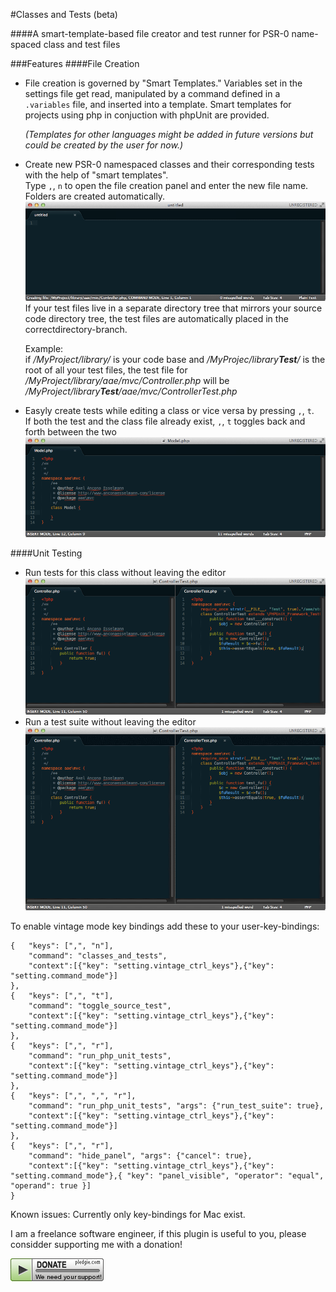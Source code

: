 #Classes and Tests (beta) 

####A smart-template-based file creator and test runner for PSR-0 name-spaced class and test files

###Features
####File Creation
* File creation is governed by "Smart Templates." Variables set in the settings file get read, 
  manipulated by a command defined in a `.variables` file, and inserted into a template. 
  Smart templates for projects using php in conjuction with phpUnit are provided.  

  *(Templates for other languages might be added in future versions but could be created by the user for now.)*

* Create new PSR-0 namespaced classes and their corresponding tests with the help of "smart templates".  
  Type `,`, `n` to open the file creation panel and enter the new file name. Folders are created automatically.
  ![alt text](/images/demo_01_create_class_and_test.gif "Demo of simultaneous Class and Test creation")
  If your test files live in a separate directory tree that mirrors your source code directory tree, 
  the test files are automatically placed in the correctdirectory-branch.

  Example:  
  if */MyProject/library/* is your code base and */MyProjec/library<b>Test</b>/* is the root of all your test files,
  the test file for  
  */MyProject/library/aae/mvc/Controller.php* 
  will be  
  */MyProject/library<b>Test</b>/aae/mvc/ControllerTest.php*



* Easyly create tests while editing a class or vice versa by pressing `,`, `t`.  
  If both the test and the class file already exist, `,`, `t` toggles back and forth between the two
  ![alt text](/images/demo_02_create_test.gif "Creating a Test file from a Class")
  
####Unit Testing
* Run tests for this class without leaving the editor
  ![alt text](/images/demo_03_run_tests.gif "Demo of simultaneous Class and Test creation")
* Run a test suite without leaving the editor
  ![alt text](/images/demo_04_run_test_suite.gif "Demo of simultaneous Class and Test creation")


To enable vintage mode key bindings add these to your user-key-bindings:

```
{   "keys": [",", "n"],
    "command": "classes_and_tests",
    "context":[{"key": "setting.vintage_ctrl_keys"},{"key": "setting.command_mode"}]
},
{   "keys": [",", "t"],
    "command": "toggle_source_test",
    "context":[{"key": "setting.vintage_ctrl_keys"},{"key": "setting.command_mode"}]
},
{   "keys": [",", "r"],
    "command": "run_php_unit_tests",
    "context":[{"key": "setting.vintage_ctrl_keys"},{"key": "setting.command_mode"}]
},
{   "keys": [",", ",", "r"],
    "command": "run_php_unit_tests", "args": {"run_test_suite": true},
    "context":[{"key": "setting.vintage_ctrl_keys"},{"key": "setting.command_mode"}]
},
{   "keys": [",", "r"],
    "command": "hide_panel", "args": {"cancel": true},
    "context":[{"key": "setting.vintage_ctrl_keys"},{"key": "setting.command_mode"},{ "key": "panel_visible", "operator": "equal", "operand": true }]
}
```



Known issues:
Currently only key-bindings for Mac exist.

I am a freelance software engineer, if this plugin is useful to you, please considder supporting me with a donation!

<a href='https://pledgie.com/campaigns/22419'><img alt='Click here to lend your support to: Support the software you use! and make a donation at www.pledgie.com !' src='https://github.com/anconaesselmann/ClassesAndTests/raw/master/images/donate.png' border='0' ></a>

